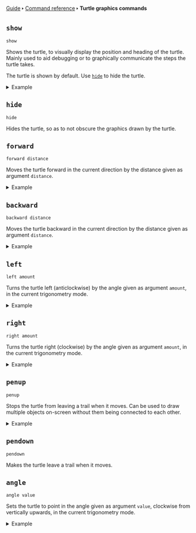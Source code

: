 [Guide](/index.md) 🢒 [Command reference](/reference/index.md) 🢒 **Turtle graphics commands**

## `show`
```
show
```

Shows the turtle, to visually display the position and heading of the turtle. Mainly used to aid debugging or to graphically communicate the steps the turtle takes.

The turtle is shown by default. Use [`hide`](#hide) to hide the turtle.

<details>
<summary>Example</summary>
<pre>
<code>10 hide</code>
<code>20 for i=1 to 3</code>
<code>30 forward 50</code>
<code>40 left 60</code>
<code>50 next</code>
<code>60 show</code>
</pre>
</details>

## `hide`
```
hide
```

Hides the turtle, so as to not obscure the graphics drawn by the turtle.

## `forward`
```
forward distance
```

Moves the turtle forward in the current direction by the distance given as argument `distance`.

<details>
<summary>Example</summary>
<pre>
<code>10 forward 100</code>
<code>20 right 90</code>
<code>30 forward 100</code>
</pre>
</details>

## `backward`
```
backward distance
```

Moves the turtle backward in the current direction by the distance given as argument `distance`.

<details>
<summary>Example</summary>
<pre>
<code>10 for i=1 to 6</code>
<code>20 forward 100</code>
<code>30 backward 100</code>
<code>40 right 60</code>
<code>50 next</code>
</pre>
</details>

## `left`
```
left amount
```

Turns the turtle left (anticlockwise) by the angle given as argument `amount`, in the current trigonometry mode.

<details>
<summary>Example</summary>
<pre>
<code>10 for i=1 to 10</code>
<code>20 forward 10</code>
<code>30 left 10</code>
<code>40 next</code>
</pre>
</details>

## `right`
```
right amount
```

Turns the turtle right (clockwise) by the angle given as argument `amount`, in the current trigonometry mode.

<details>
<summary>Example</summary>
<pre>
<code>10 for i=1 to 10</code>
<code>20 forward 10</code>
<code>30 right 10</code>
<code>40 next</code>
</pre>
</details>

## `penup`
```
penup
```

Stops the turtle from leaving a trail when it moves. Can be used to draw multiple objects on-screen without them being connected to each other.

<details>
<summary>Example</summary>
<pre>
<code>10 for i=1 to 10</code>
<code>20 pendown</code>
<code>30 forward 5</code>
<code>40 penup</code>
<code>50 forward 5</code>
<code>60 next</code>
</pre>
</details>

## `pendown`
```
pendown
```

Makes the turtle leave a trail when it moves.

## `angle`
```
angle value
```

Sets the turtle to point in the angle given as argument `value`, clockwise from vertically upwards, in the current trigonometry mode.

<details>
<summary>Example</summary>
<pre>
<code>10 angle 45</code>
<code>20 forward 100</code>
</pre>
</details>